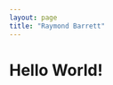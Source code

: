 ```yaml
---
layout: page
title: "Raymond Barrett"
---
```

<html>
  <head>
    <meta charset="utf-8">
    <title>page.title</title>
    <line rel="stylesheet" type="css" href="_site/assets/css/style.scss"
  </head>
  <body>
     <h1>Hello World!</h1>
  </body>
 </html>
